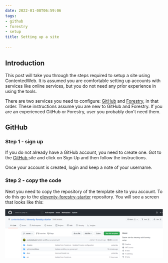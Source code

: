 ```yaml
---
date: 2022-01-08T06:59:06
tags:
- github
- forestry
- setup
title: Setting up a site

---
```

## Introduction

This post will take you through the steps required to setup a site using ContentedWeb.  It is assumed you are comfortable setting up accounts with services like online services, but you do not need any prior experience in using the tools. 

There are two services you need to configure: [GitHub](https://github.com/) and [Forestry](https://forestry.io/), in that order. These instructions assume you are new to GitHub and Forestry. If you are an experienced GitHub or Forestry, user you probably don't need them.

## GitHub

### Step 1 - sign up

If you do not already have a GitHub account, you need to create one. Got to the [GitHub ](https://github.com/)site and click on Sign Up and then follow the instructions.

Once your account is created, login and keep a note of your username.

### Step 2 - copy the code

Next you need to copy the repository of the template site to you account. To do this go to the [eleventy-forestry-starter](https://github.com/contentedweb/eleventy-forestry-starter) repository. You will see a screen that looks like this:

![](/assets/images/eleventy-starter-1.png)